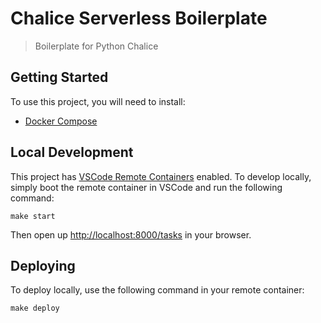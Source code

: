 # Chalice Serverless Boilerplate

> Boilerplate for Python Chalice

## Getting Started

To use this project, you will need to install:

- [Docker Compose](https://docs.docker.com/compose/)

## Local Development

This project has [VSCode Remote Containers](https://code.visualstudio.com/docs/remote/containers) enabled.
To develop locally, simply boot the remote container in VSCode and run the following command:

```
make start
```

Then open up [http://localhost:8000/tasks](http://localhost:8000/tasks) in your browser.

## Deploying

To deploy locally, use the following command in your remote container:

```
make deploy
```
